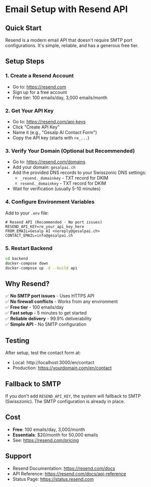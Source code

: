 # Email Setup with Resend API

## Quick Start

Resend is a modern email API that doesn't require SMTP port configurations. It's simple, reliable, and has a generous free tier.

## Setup Steps

### 1. Create a Resend Account
- Go to: https://resend.com
- Sign up for a free account
- Free tier: 100 emails/day, 3,000 emails/month

### 2. Get Your API Key
- Go to: https://resend.com/api-keys
- Click "Create API Key"
- Name it (e.g., "Gesalp AI Contact Form")
- Copy the API key (starts with `re_...`)

### 3. Verify Your Domain (Optional but Recommended)
- Go to: https://resend.com/domains
- Add your domain: `gesalpai.ch`
- Add the provided DNS records to your Swisszonic DNS settings:
  - `_resend._domainkey` - TXT record for DKIM
  - `resend._domainkey` - TXT record for DKIM
- Wait for verification (usually 5-10 minutes)

### 4. Configure Environment Variables

Add to your `.env` file:

```env
# Resend API (Recommended - No port issues)
RESEND_API_KEY=re_your_api_key_here
FROM_EMAIL=Gesalp AI <noreply@gesalpai.ch>
CONTACT_EMAIL=info@gesalpai.ch
```

### 5. Restart Backend

```bash
cd backend
docker-compose down
docker-compose up -d --build api
```

## Why Resend?

✅ **No SMTP port issues** - Uses HTTPS API  
✅ **No firewall conflicts** - Works from any environment  
✅ **Free tier** - 100 emails/day  
✅ **Fast setup** - 5 minutes to get started  
✅ **Reliable delivery** - 99.9% deliverability  
✅ **Simple API** - No SMTP configuration  

## Testing

After setup, test the contact form at:
- Local: http://localhost:3000/en/contact
- Production: https://yourdomain.com/en/contact

## Fallback to SMTP

If you don't add `RESEND_API_KEY`, the system will fallback to SMTP (Swisszonic). The SMTP configuration is already in place.

## Cost

- **Free**: 100 emails/day, 3,000/month
- **Essentials**: $20/month for 50,000 emails
- See: https://resend.com/pricing

## Support

- Resend Documentation: https://resend.com/docs
- API Reference: https://resend.com/docs/api-reference
- Status Page: https://status.resend.com

